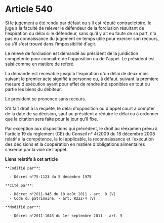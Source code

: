 # Article 540

Si le jugement a été rendu par défaut ou s'il est réputé contradictoire, le juge a la faculté de relever le défendeur de la
forclusion résultant de l'expiration du délai si le défendeur, sans qu'il y ait eu faute de sa part, n'a pas eu connaissance
du jugement en temps utile pour exercer son recours, ou s'il s'est trouvé dans l'impossibilité d'agir.

Le relevé de forclusion est demandé au président de la juridiction compétente pour connaître de l'opposition ou de l'appel.
Le président est saisi comme en matière de référé.

La demande est recevable jusqu'à l'expiration d'un délai de deux mois suivant le premier acte signifié à personne ou, à
défaut, suivant la première mesure d'exécution ayant pour effet de rendre indisponibles en tout ou partie les biens du
débiteur.

Le président se prononce sans recours.

S'il fait droit à la requête, le délai d'opposition ou d'appel court à compter de la date de sa décision, sauf au président à
réduire le délai ou à ordonner que la citation sera faite pour le jour qu'il fixe.

Par exception aux dispositions qui précèdent, le droit au réexamen prévu à l'article 19 du règlement (CE) du Conseil n°
4/2009 du 18 décembre 2008 relatif à la compétence, la loi applicable, la reconnaissance et l'exécution des décisions et la
coopération en matière d'obligations alimentaires s'exerce par la voie de l'appel.

**Liens relatifs à cet article**

	**Codifié par**:

	  - Décret n°75-1123 du 5 décembre 1975

	**Cité par**:

	  - Décret n°2011-945 du 10 août 2011 - art. 8 (V)
	  - Code du patrimoine. - art. R222-4 (V)

	**Modifié par**:

	  - Décret n°2011-1043 du 1er septembre 2011 - art. 5
